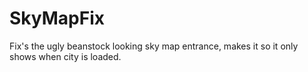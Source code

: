 # SkyMapFix
 Fix's the ugly beanstock looking sky map entrance, makes it so it only shows when city is loaded.
